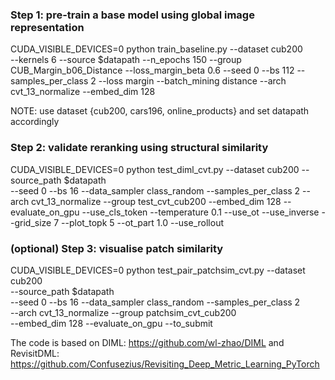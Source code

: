 ### Step 1: pre-train a base model using global image representation

CUDA_VISIBLE_DEVICES=0 python train_baseline.py --dataset cub200 \
            --kernels 6 --source $datapath --n_epochs 150 --group CUB_Margin_b06_Distance --loss_margin_beta 0.6 --seed 0 --bs 112 --samples_per_class 2 --loss margin --batch_mining distance --arch cvt_13_normalize --embed_dim 128

NOTE: use dataset {cub200, cars196, online_products} and set datapath accordingly

### Step 2: validate reranking using structural similarity

CUDA_VISIBLE_DEVICES=0 python test_diml_cvt.py --dataset cub200 --source_path $datapath \
            --seed 0 --bs 16 --data_sampler class_random --samples_per_class 2 --arch cvt_13_normalize --group test_cvt_cub200 --embed_dim 128 --evaluate_on_gpu --use_cls_token --temperature 0.1 --use_ot --use_inverse --grid_size 7 --plot_topk 5 --ot_part 1.0 --use_rollout

### (optional) Step 3: visualise patch similarity
CUDA_VISIBLE_DEVICES=0 python test_pair_patchsim_cvt.py --dataset cub200 \
              --source_path $datapath \
              --seed 0 --bs 16 --data_sampler class_random --samples_per_class 2 \
              --arch cvt_13_normalize --group patchsim_cvt_cub200 \
              --embed_dim 128 --evaluate_on_gpu --to_submit

The code is based on DIML: https://github.com/wl-zhao/DIML and 
RevisitDML: https://github.com/Confusezius/Revisiting_Deep_Metric_Learning_PyTorch
